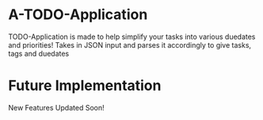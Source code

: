 # A-TODO-Application
 TODO-Application is made to help simplify your tasks into various duedates and priorities!
 Takes in JSON input and parses it accordingly to give tasks, tags and duedates
 # Future Implementation 
 
 New Features Updated Soon!
 
